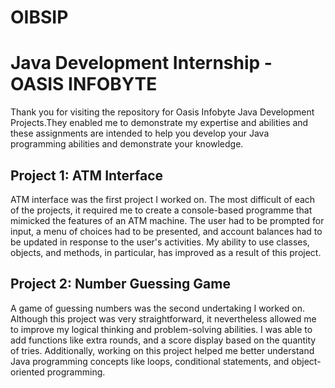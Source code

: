 # OIBSIP

# Java Development Internship - OASIS INFOBYTE

Thank you for visiting the repository for Oasis Infobyte Java Development Projects.They enabled me to demonstrate my expertise and abilities and these assignments are intended to help you develop your Java programming abilities and demonstrate your knowledge.

## Project 1: ATM Interface

ATM interface was the first project I worked on. The most difficult of each of the projects, it required me to create a console-based programme that mimicked the features of an ATM machine. The user had to be prompted for input, a menu of choices had to be presented, and account balances had to be updated in response to the user's activities. My ability to use classes, objects, and methods, in particular, has improved as a result of this project.


## Project 2: Number Guessing Game

A game of guessing numbers was the second undertaking I worked on. Although this project was very straightforward, it nevertheless allowed me to improve my logical thinking and problem-solving abilities. I was able to add functions like  extra rounds, and a score display based on the quantity of tries. Additionally, working on this project helped me better understand Java programming concepts like loops, conditional statements, and object-oriented programming.
